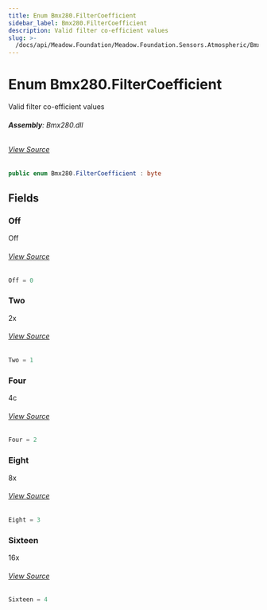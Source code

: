 ```yaml
---
title: Enum Bmx280.FilterCoefficient
sidebar_label: Bmx280.FilterCoefficient
description: Valid filter co-efficient values
slug: >-
  /docs/api/Meadow.Foundation/Meadow.Foundation.Sensors.Atmospheric/Bmx280.FilterCoefficient
---
```

# Enum Bmx280.FilterCoefficient
Valid filter co-efficient values

###### **Assembly**: Bmx280.dll
###### [View Source](https://github.com/WildernessLabs/Meadow.Foundation.git/blob/develop/Source/Meadow.Foundation.Peripherals/Sensors.Atmospheric.Bmx280/Driver/Bmx280.Enums.cs#L42)
```csharp title="Declaration"
public enum Bmx280.FilterCoefficient : byte
```
## Fields
### Off
Off
###### [View Source](https://github.com/WildernessLabs/Meadow.Foundation.git/blob/develop/Source/Meadow.Foundation.Peripherals/Sensors.Atmospheric.Bmx280/Driver/Bmx280.Enums.cs#L47)
```csharp title="Declaration"
Off = 0
```
### Two
2x
###### [View Source](https://github.com/WildernessLabs/Meadow.Foundation.git/blob/develop/Source/Meadow.Foundation.Peripherals/Sensors.Atmospheric.Bmx280/Driver/Bmx280.Enums.cs#L51)
```csharp title="Declaration"
Two = 1
```
### Four
4c
###### [View Source](https://github.com/WildernessLabs/Meadow.Foundation.git/blob/develop/Source/Meadow.Foundation.Peripherals/Sensors.Atmospheric.Bmx280/Driver/Bmx280.Enums.cs#L55)
```csharp title="Declaration"
Four = 2
```
### Eight
8x
###### [View Source](https://github.com/WildernessLabs/Meadow.Foundation.git/blob/develop/Source/Meadow.Foundation.Peripherals/Sensors.Atmospheric.Bmx280/Driver/Bmx280.Enums.cs#L59)
```csharp title="Declaration"
Eight = 3
```
### Sixteen
16x
###### [View Source](https://github.com/WildernessLabs/Meadow.Foundation.git/blob/develop/Source/Meadow.Foundation.Peripherals/Sensors.Atmospheric.Bmx280/Driver/Bmx280.Enums.cs#L63)
```csharp title="Declaration"
Sixteen = 4
```
